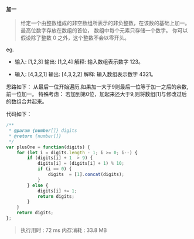 #### 加一
> 给定一个由整数组成的非空数组所表示的非负整数，在该数的基础上加一。
> 最高位数字存放在数组的首位， 数组中每个元素只存储一个数字。
> 你可以假设除了整数 0 之外，这个整数不会以零开头。

eg.
 -  输入: [1,2,3]
 	输出: [1,2,4]
	解释: 输入数组表示数字 123。

- 输入: [4,3,2,1]
	输出: [4,3,2,2]
	解释: 输入数组表示数字 4321。

思路如下：
从最后一位开始遍历,如果加一大于9则最后一位等于加一之后的余数,前一位加一。
特殊考虑： 若加到第0位，加起来还大于9,则将数组[1]与修改过后的数组合并起来。

代码如下：
```javascript
/**
 * @param {number[]} digits
 * @return {number[]}
 */
var plusOne = function(digits) {
    for (let i = digits.length - 1; i >= 0; i--) {
        if (digits[i] + 1  > 9) {
            digits[i] = (digits[i] + 1) % 10;
            if (i == 0) {
                digits  = [1].concat(digits);
            }
        } else {
            digits[i] += 1;
            return digits;
        }
    }
    return digits;
};
```

> 执行用时 : 72 ms
> 内存消耗 : 33.8 MB